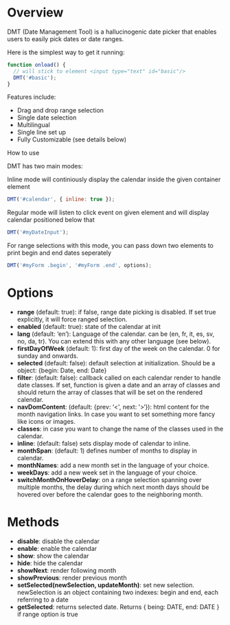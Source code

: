 # Overview

DMT (Date Management Tool) is a hallucinogenic date picker that enables users to easily pick dates or date ranges.

Here is the simplest way to get it running:

```JavaScript
function onload() {
  // will stick to element <input type="text" id="basic"/>
  DMT('#basic');
}
```

Features include:

* Drag and drop range selection
* Single date selection
* Multilingual
* Single line set up
* Fully Customizable (see details below)


How to use

DMT has two main modes:

Inline mode will continiously display the calendar inside the given container element

```JavaScript
DMT('#calendar', { inline: true });
```

Regular mode will listen to click event on given element and will display calendar positioned below that

```JavaScript
DMT('#myDateInput');
```

For range selections with this mode, you can pass down two elements to print begin and end dates seperately
```JavaScript
DMT('#myForm .begin', '#myForm .end', options);
```


# Options

* **range** (default: true): if false, range date picking is disabled. If set true explicitly, it will force ranged selection.
* **enabled** (default: true): state of the calendar at init
* **lang** (default: ‘en’): Language of the calendar. can be (en, fr, it, es, sv, no, da, tr). You can extend this with any other language (see below).
* **firstDayOfWeek** (default: 1): first day of the week on the calendar. 0 for sunday and onwards.
* **selected** (default: false): default selection at initialization. Should be a object: {begin: Date, end: Date}
* **filter**: (default: false): callback called on each calendar render to handle date classes. If set, function is given a date and an array of classes and should return the array of classes that will be set on the rendered calendar.
* **navDomContent**: (default: {prev: ‘<', next: '>‘}): html content for the month navigation links. In case you want to set something more fancy like icons or images.
* **classes**: in case you want to change the name of the classes used in the calendar.
* **inline**: (default: false) sets display mode of calendar to inline.
* **monthSpan**: (default: 1) defines number of months to display in calendar.
* **monthNames**: add a new month set in the language of your choice.
* **weekDays**: add a new week set in the language of your choice.
* **switchMonthOnHoverDelay**: on a range selection spanning over multiple months, the delay during which next month days should be hovered over before the calendar goes to the neighboring month.

# Methods

* **disable**: disable the calendar
* **enable**: enable the calendar
* **show**: show the calendar
* **hide**: hide the calendar
* **showNext**: render following month
* **showPrevious**: render previous month
* **setSelected(newSelection, updateMonth)**: set new selection. newSelection is an object containing two indexes: begin and end, each referring to a date
* **getSelected**: returns selected date. Returns { being: DATE, end: DATE } if range option is true